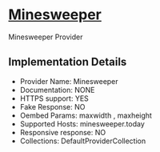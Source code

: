 # [Minesweeper](https://minesweeper.today)

Minesweeper Provider

## Implementation Details

- Provider
Name: Minesweeper
- Documentation: NONE
- HTTPS support: YES
- Fake Response: NO
- Oembed Params: maxwidth , maxheight
- Supported Hosts: minesweeper.today
- Responsive response: NO
- Collections: DefaultProviderCollection



